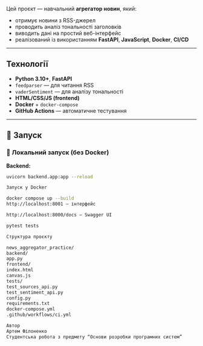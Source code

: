 
Цей проєкт — навчальний **агрегатор новин**, який:
- отримує новини з RSS-джерел
- проводить аналіз тональності заголовків
- виводить дані на простий веб-інтерфейс
- реалізований із використанням **FastAPI**, **JavaScript**, **Docker**, **CI/CD**

---

##  Технології

-  **Python 3.10+**, **FastAPI**
-  `feedparser` — для читання RSS
-  `vaderSentiment` — для аналізу тональності
-  **HTML/CSS/JS (frontend)**
-  **Docker** + `docker-compose`
-  **GitHub Actions** — автоматичне тестування

---

## 🚀 Запуск

### 🔧 Локальний запуск (без Docker)

 **Backend:**
   ```bash
   uvicorn backend.app:app --reload

Запуск у Docker

docker compose up --build
 http://localhost:8001 — інтерфейс

 http://localhost:8000/docs — Swagger UI

pytest tests

Структура проєкту

news_aggregator_practice/
 backend/
 app.py
 frontend/
  index.html
canvas.js
tests/
test_sources_api.py
 test_sentiment_api.py
config.py
requirements.txt
 docker-compose.yml
.github/workflows/ci.yml

Автор
 Артем Філоненко
 Студентська робота з предмету “Основи розробки програмних систем”